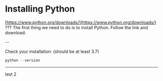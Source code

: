 # Installing Python

[https://www.python.org/downloads/](https://www.python.org/downloads/)
???
The first thing we need to do is to install Python. Follow the link and download.

--

Check your installation: (should be at least 3.7)

```powershell
python --version
```

---

test 2